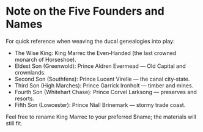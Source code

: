 # Note on the Five Founders and Names

For quick reference when weaving the ducal genealogies into play:

- The Wise King: King Marrec the Even‑Handed (the last crowned monarch of Horseshoe).
- Eldest Son (Greenwold): Prince Aldren Evermead — Old Capital and crownlands.
- Second Son (Southfens): Prince Lucent Virelle — the canal city‑state.
- Third Son (High Marches): Prince Garrick Ironholt — timber and mines.
- Fourth Son (Whitehart Chase): Prince Corvel Larksong — preserves and resorts.
- Fifth Son (Lowcester): Prince Niall Brinemark — stormy trade coast.

Feel free to rename King Marrec to your preferred $name; the materials will still fit.
